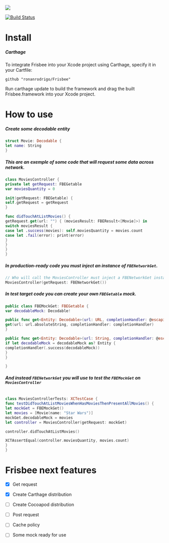 ![](https://i.imgur.com/jNJIheR.jpg)

[![Build Status](https://www.bitrise.io/app/27a5e39dc511ba7c/status.svg?token=HZCmnpdBTIy3rOQdUv6HOg&branch=master)](https://www.bitrise.io/app/27a5e39dc511ba7c)

# Install
##### Carthage
To integrate Frisbee into your Xcode project using Carthage, specify it in your Cartfile:

```
github "ronanrodrigo/Frisbee"
```

Run carthage update to build the framework and drag the built Frisbee.framework into your Xcode project.

# How to use

##### Create some decodable entity
```swift
struct Movie: Decodable {
let name: String
}
```

##### This are an exemple of some code that will request some data across network.
```swift
class MoviesController {
private let getRequest: FBEGetable
var moviesQuantity = 0

init(getRequest: FBEGetable) {
self.getRequest = getRequest
}

func didTouchAtListMovies() {
getRequest.get(url: "") { (moviesResult: FBEResult<[Movie]>) in
switch moviesResult {
case let .success(movies): self.moviesQuantity = movies.count
case let .fail(error): print(error)
}
}
}
}

```

##### In production-ready code you must inject an instance of `FBENetworkGet`.
```swift
// Who will call the MoviesController must inject a FBENetworkGet instance
MoviesController(getRequest: FBENetworkGet())
```

##### In test target code you can create your own `FBEGetable` mock.
```swift
public class FBEMockGet: FBEGetable {
var decodableMock: Decodable!

public func get<Entity: Decodable>(url: URL, completionHandler: @escaping (FBEResult<Entity>) -> Void) {
get(url: url.absoluteString, completionHandler: completionHandler)
}

public func get<Entity: Decodable>(url: String, completionHandler: @escaping (FBEResult<Entity>) -> Void) {
if let decodableMock = decodableMock as? Entity {
completionHandler(.success(decodableMock))
}
}

}

```

##### And instead `FBENetworkGet` you will use to test the `FBEMockGet` on `MoviesController`
```swift

class MoviesControllerTests: XCTestCase {
func testDidTouchAtListMoviesWhenHasMoviesThenPresentAllMovies() {
let mockGet = FBEMockGet()
let movies = [Movie(name: "Star Wars")]
mockGet.decodableMock = movies
let controller = MoviesController(getRequest: mockGet)

controller.didTouchAtListMovies()

XCTAssertEqual(controller.moviesQuantity, movies.count)
}
}
```

# Frisbee next features
- [x] Get request
- [x] Create Carthage distribution
- [ ] Create Cocoapod distribution
- [ ] Post request
- [ ] Cache policy
- [ ] Some mock ready for use

